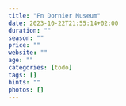 ```yaml
---
title: "Fn Dornier Museum"
date: 2023-10-22T21:55:14+02:00
duration: ""
season: ""
price: ""
website: ""
age: ""
categories: [todo]
tags: []
hints: ""
photos: []
---
```

